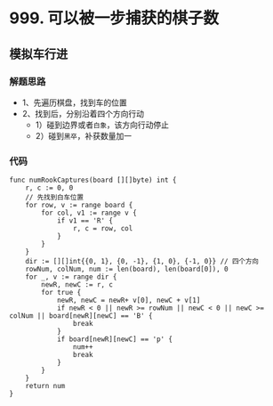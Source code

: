 # 999. 可以被一步捕获的棋子数
## 模拟车行进
### 解题思路
* 1、先遍历棋盘，找到车的位置
* 2、找到后，分别沿着四个方向行动
    * 1）碰到边界或者``白象``，该方向行动停止
    * 2）碰到``黑卒``，补获数量加一

### 代码

```golang
func numRookCaptures(board [][]byte) int {
	r, c := 0, 0
	// 先找到白车位置
	for row, v := range board {
		for col, v1 := range v {
			if v1 == 'R' {
				r, c = row, col
			}
		}
	}
	dir := [][]int{{0, 1}, {0, -1}, {1, 0}, {-1, 0}} // 四个方向
	rowNum, colNum, num := len(board), len(board[0]), 0
	for _, v := range dir {
		newR, newC := r, c
		for true {
			newR, newC = newR+ v[0], newC + v[1]
			if newR < 0 || newR >= rowNum || newC < 0 || newC >= colNum || board[newR][newC] == 'B' {
				break
			}
			if board[newR][newC] == 'p' {
				num++
				break
			}
		}
	}
	return num
}
```
